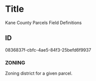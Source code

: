 # Title

Kane County Parcels Field Definitions

## ID

0836837f-cbfc-4ae5-84f3-25befd6f9937

### ZONING

Zoning district for a given parcel.

